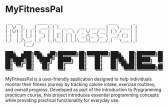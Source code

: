 # MyFitnessPal
```
 __  __       _____ _ _                       ____       _ 
|  \/  |_   _|  ___(_) |_ _ __   ___  ___ ___|  _ \ __ _| |
| |\/| | | | | |_  | | __| '_ \ / _ \/ __/ __| |_) / _` | |
| |  | | |_| |  _| | | |_| | | |  __/\__ \__ \  __/ (_| | |
|_|  |_|\__, |_|   |_|\__|_| |_|\___||___/___/_|   \__,_|_|
        |___/                                                                   
```
<style>
.ascii-art {
  line-height: 0.8; /* Adjust this value to control spacing */
}
</style>

<pre class="ascii-art">
███╗   ███╗██╗   ██╗███████╗██╗████████╗███╗   ██╗███████╗███████╗███████╗██████╗  █████╗ ██╗
████╗ ████║╚██╗ ██╔╝██╔════╝██║╚══██╔══╝████╗  ██║██╔════╝██╔════╝██╔════╝██╔══██╗██╔══██╗██║
██╔████╔██║ ╚████╔╝ █████╗  ██║   ██║   ██╔██╗ ██║█████╗  ███████╗███████╗██████╔╝███████║██║
██║╚██╔╝██║  ╚██╔╝  ██╔══╝  ██║   ██║   ██║╚██╗██║██╔══╝  ╚════██║╚════██║██╔═══╝ ██╔══██║██║
██║ ╚═╝ ██║   ██║   ██║     ██║   ██║   ██║ ╚████║███████╗███████║███████║██║     ██║  ██║███████╗
╚═╝     ╚═╝   ╚═╝   ╚═╝     ╚═╝   ╚═╝   ╚═╝  ╚═══╝╚══════╝╚══════╝╚══════╝╚═╝     ╚═╝  ╚═╝╚══════╝
</pre>
MyFitnessPal is a user-friendly application designed to help individuals monitor their fitness journey by tracking calorie intake, exercise routines, and overall progress. Developed as part of the Introduction to Programming practicum course, this project introduces essential programming concepts while providing practical functionality for everyday use.
